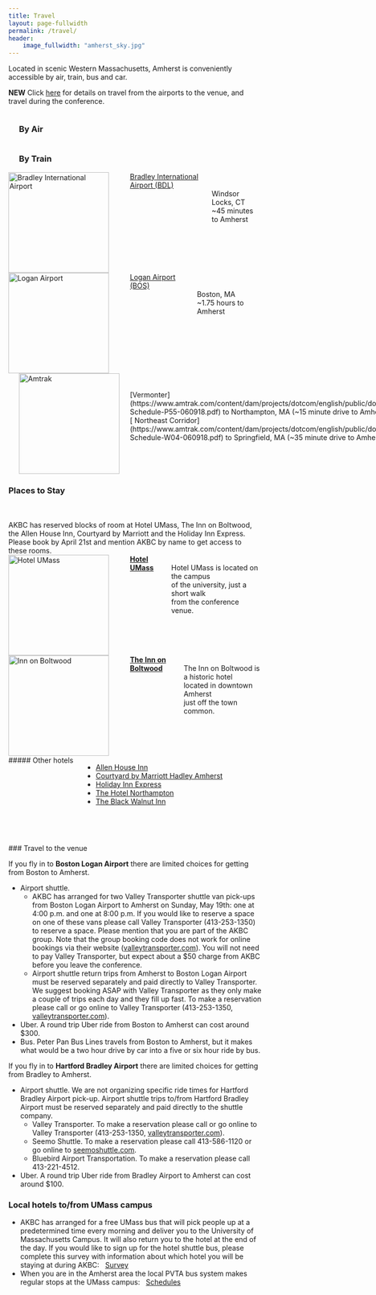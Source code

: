```yaml
---
title: Travel
layout: page-fullwidth
permalink: /travel/
header:
    image_fullwidth: "amherst_sky.jpg"
---
```


Located in scenic Western Massachusetts, Amherst is conveniently accessible by air, train, bus and car.


**NEW** Click [here](#travelDetails) for details on travel from the airports to the venue, and travel during the conference.


<div class="row">
<div class="small-8 large-8 columns">
<br />
<h3 class="text-center"> By Air </h3>
<br />
</div>
<div class="small-4 large-4 columns">
<br />
<h3 class="text-center"> By Train </h3>
<br />
</div>
</div>

<div class="row">

<div class="small-6 large-4 columns" markdown="1">
<img style="height:200px" src="{{ site.baseurl }}/images/travel/bradley.svg" alt="Bradley International Airport"> <br /> <br />
<a href="http://www.bradleyairport.com/"> Bradley International Airport (BDL) </a> 
<br />
<br> Windsor Locks, CT
<br> ~45 minutes to Amherst
</div>

<div class="small-6 large-4 columns" markdown="1">
<img style="height:200px" src="{{ site.baseurl }}/images/travel/logan.png" alt="Logan Airport"> <br /> <br />
<a href="http://www.massport.com/logan-airport/"> Logan Airport (BOS) </a> 
<br />
<br> Boston, MA 
<br> ~1.75 hours to Amherst
</div>


<div class="small-6 large-4 columns" markdown="1">
<br />
<br />
<img style="width:200px" src="{{ site.baseurl }}/images/travel/amtrak.svg" alt="Amtrak">

<br />
<br />
[Vermonter](https://www.amtrak.com/content/dam/projects/dotcom/english/public/documents/timetables/Vermonter-Schedule-P55-060918.pdf) to Northampton, MA (~15 minute drive to Amherst)
<br />
[ Northeast Corridor](https://www.amtrak.com/content/dam/projects/dotcom/english/public/documents/timetables/Northeast-Schedule-W04-060918.pdf) to Springfield, MA (~35 minute drive to Amherst)


</div>
</div>

### Places to Stay
<br />
<br />
AKBC has reserved blocks of room at Hotel UMass, The Inn on Boltwood, the Allen House Inn, Courtyard by Marriott and the Holiday Inn Express. Please book by April 21st and mention AKBC by name to get access to these rooms.

<br />

<div class="row">
<div class="large-4 columns">
<img style="width:200px" src="{{ site.baseurl }}/images/hotel/hotel_umass.png" alt="Hotel UMass"> <br />
<br /><b><a href="http://www.hotelumass.com/">Hotel UMass</a> </b> <br> Hotel UMass is located on the  campus <br> of the university, just a short walk <br> from the conference venue.
</div>
<div class="large-4 columns">
<img style="width:200px" src="{{ site.baseurl }}/images/hotel/lord_jeff.jpg" alt="Inn on Boltwood"> <br />
<br /><b><a href="https://www.lordjefferyinn.com/">The
Inn on Boltwood</a> </b> <br> The Inn on Boltwood is a historic hotel <br>  located in downtown Amherst  <br> just off the town common.
</div>
<div class="large-4 columns" markdown="1">
##### Other hotels

* [Allen House Inn](http://www.allenhouse.com/)
* [Courtyard by Marriott Hadley Amherst](https://www.marriott.com/hotels/travel/bdlhd-courtyard-hadley-amherst/)
* [Holiday Inn Express](https://www.ihg.com/holidayinnexpress/hotels/us/en/hadley/hdlma/hoteldetail)
* [The Hotel Northampton](http://www.hotelnorthampton.com/)
* [The Black Walnut Inn](http://www.blackwalnutinn.com/)
</div>
</div>

<a name="travelDetails"></a>
<br/>
<br/>
<div class="row" markdown="1">
### Travel to the venue
<br/>	

If you fly in to **Boston Logan Airport** there are limited choices for getting from Boston to Amherst.
* Airport shuttle.
  * AKBC has arranged for two Valley Transporter shuttle van pick-ups from Boston Logan Airport to Amherst on Sunday, May 19th: one at 4:00 p.m. and one at 8:00 p.m. If you would like to reserve a space on one of these vans please call Valley Transporter (413-253-1350) to reserve a space. Please mention that you are part of the AKBC group. Note that the group booking code does not work for online bookings via their website ([valleytransporter.com](http://valleytransporter.com)). You will not need to pay Valley Transporter, but expect about a $50 charge from AKBC before you leave the conference.
  * Airport shuttle return trips from Amherst to Boston Logan Airport must be reserved separately and paid directly to Valley Transporter. We suggest booking ASAP with Valley Transporter as they only make a couple of trips each day and they fill up fast. To make a reservation please call or go online to Valley Transporter (413-253-1350, [valleytransporter.com](http://valleytransporter.com)).
* Uber.  A round trip Uber ride from Boston to Amherst can cost around $300.
* Bus.  Peter Pan Bus Lines travels from Boston to Amherst, but it makes what would be a two hour drive by car into a five or six hour ride by bus.

If you fly in to **Hartford Bradley Airport** there are limited choices for getting from Bradley to Amherst.
* Airport shuttle. We are not organizing specific ride times for Hartford Bradley Airport pick-up. Airport shuttle trips to/from Hartford Bradley Airport must be reserved separately and paid directly to the shuttle company.
  * Valley Transporter. To make a reservation please call or go online to Valley Transporter (413-253-1350, [valleytransporter.com](http://valleytransporter.com)).
  * Seemo Shuttle. To make a reservation please call 413-586-1120 or go online to [seemoshuttle.com](http://seemoshuttle.com).
  * Bluebird Airport Transportation. To make a reservation please call 413-221-4512.
* Uber.  A round trip Uber ride from Bradley Airport to Amherst can cost around $100.


### Local hotels to/from UMass campus
* AKBC has arranged for a free UMass bus that will pick people up at a predetermined time every morning and deliver you to the University of Massachusetts Campus.  It will also return you to the hotel at the end of the day. If you would like to sign up for the hotel shuttle bus, please complete this survey with information about which hotel you will be staying at during AKBC: &nbsp; [Survey](https://docs.google.com/forms/d/e/1FAIpQLScTABenTVI8vSxWMIlRlPQ0dunyII1hIy-jKfvy14vqv4nroA/viewform)
* When you are in the Amherst area the local PVTA bus system makes regular stops at the UMass campus: &nbsp; [Schedules](http://www.pvta.com/mobile/schedules.php)
</div>